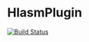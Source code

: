 # HlasmPlugin
[![Build Status](https://kucsl02w7.ca.com:8443/buildStatus/icon?job=HlasmPlugin)](http://kucsl02w7.ca.com:8080/job/HlasmPlugin)